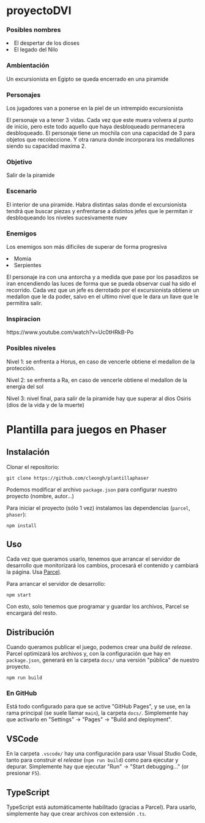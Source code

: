 # proyectoDVI
<H3>Posibles nombres</H3>
<li> El despertar de los dioses</li>
<li>El legado del Nilo</li>
<h3>Ambientación</h3>
<p>Un excursionista en Egipto se queda encerrado en una piramide</p>
<h3>Personajes</h3>
<p>Los jugadores van a ponerse en la piel de un intrempido excursionista</p>
<p>El personaje va a tener 3 vidas. Cada vez que este muera volvera al punto de inicio, pero este todo aquello que haya desbloqueado permanecera desbloqueado.
El personaje tiene un mochila con una capacidad de 3 para objetos que recoleccione. 
Y otra ranura donde incorporara los medallones siendo su capacidad maxima 2.
</p>
<h3>Objetivo</h3>
<p>Salir de la piramide</p>
<h3>Escenario</h3>
<p>El interior de una piramide. Habra distintas salas donde el excursionista tendrá que buscar piezas y enfrentarse a distintos jefes que le permitan ir desbloqueando los niveles sucesivamente nuev</p>
<h3>Enemigos</h3>
<p>Los enemigos son más dificiles de superar de forma progresiva</p>
<li>Momia</li>
<li>Serpientes</li>

<p>El personaje ira con una antorcha y a medida que pase por los pasadizos se iran encendiendo las luces de forma que se pueda observar cual ha sido el recorrido.
Cada vez que un jefe es derrotado por el excursionista obtiene un medallon que le da poder, salvo en el ultimo nivel que le dara un llave que le permitira salir.
</p>
<h3>Inspiracion</h3>
<p>https://www.youtube.com/watch?v=Uc0tHRkB-Po</p>
<h3>Posibles niveles</h3>
<p>Nivel 1: se enfrenta a Horus, en caso de vencerle obtiene el medallon de la protección.</p>
<p>Nivel 2: se enfrenta a Ra, en caso de vencerle obtiene el medallon de la energia del sol</p>
<p>Nivel 3: nivel final, para salir de la piramide hay que superar al dios Osiris (dios de la vida y de la muerte)</p>



# Plantilla para juegos en Phaser

## Instalación

Clonar el repositorio:

```
git clone https://github.com/cleongh/plantillaphaser
```

Podemos modificar el archivo `package.json` para configurar nuestro proyecto (nombre, autor...)

Para iniciar el proyecto (sólo 1 vez) instalamos las dependencias (`parcel`, `phaser`):

```
npm install
```

## Uso

Cada vez que queramos usarlo, tenemos que arrancar el servidor de desarrollo que monitorizará los cambios, procesará el contenido y cambiará la página. Usa [Parcel](https://parceljs.org/).

Para arrancar el servidor de desarrollo:

```
npm start
```

Con esto, solo tenemos que programar y guardar los archivos, Parcel se encargará del resto.

## Distribución

Cuando queramos publicar el juego, podemos crear una *build* de *release*. Parcel optimizará los archivos y, con la configuración que hay en `package.json`, generará en la carpeta `docs/` una versión "pública" de nuestro proyecto.

```
npm run build
```

### En GitHub

Está todo configurado para que se active "GitHub Pages", y se use, en la rama principal (se suele llamar `main`), la carpeta `docs/`. Simplemente hay que activarlo en "Settings" → "Pages" → "Build and deployment".

## VSCode

En la carpeta `.vscode/` hay una configuración para usar Visual Studio Code, tanto para construir el *release* (`npm run build`) como para ejecutar y depurar. Simplemente hay que ejecutar "Run" → "Start debugging..." (or presionar `F5`).

## TypeScript

TypeScript está automáticamente habilitado (gracias a Parcel). Para usarlo, simplemente hay que crear archivos con extensión `.ts`.
